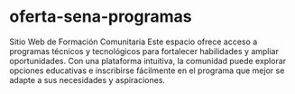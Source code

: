 # oferta-sena-programas
Sitio Web de Formación Comunitaria Este espacio ofrece acceso a programas técnicos y tecnológicos para fortalecer habilidades y ampliar oportunidades. Con una plataforma intuitiva, la comunidad puede explorar opciones educativas e inscribirse fácilmente en el programa que mejor se adapte a sus necesidades y aspiraciones. 
